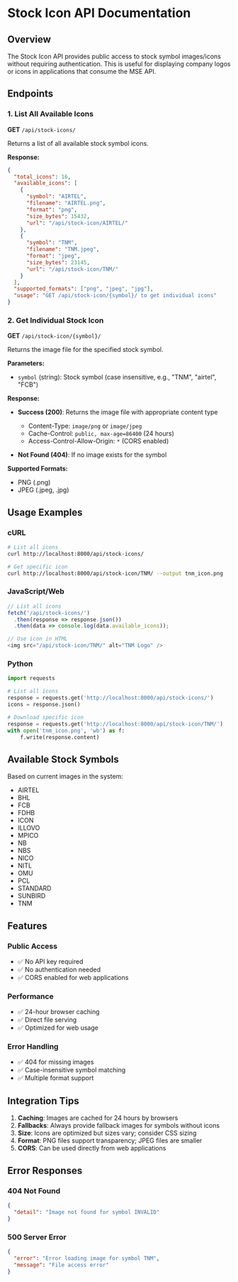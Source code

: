 # Stock Icon API Documentation

## Overview
The Stock Icon API provides public access to stock symbol images/icons without requiring authentication. This is useful for displaying company logos or icons in applications that consume the MSE API.

## Endpoints

### 1. List All Available Icons
**GET** `/api/stock-icons/`

Returns a list of all available stock symbol icons.

**Response:**
```json
{
  "total_icons": 16,
  "available_icons": [
    {
      "symbol": "AIRTEL",
      "filename": "AIRTEL.png",
      "format": "png",
      "size_bytes": 15432,
      "url": "/api/stock-icon/AIRTEL/"
    },
    {
      "symbol": "TNM",
      "filename": "TNM.jpeg",
      "format": "jpeg",
      "size_bytes": 23145,
      "url": "/api/stock-icon/TNM/"
    }
  ],
  "supported_formats": ["png", "jpeg", "jpg"],
  "usage": "GET /api/stock-icon/{symbol}/ to get individual icons"
}
```

### 2. Get Individual Stock Icon
**GET** `/api/stock-icon/{symbol}/`

Returns the image file for the specified stock symbol.

**Parameters:**
- `symbol` (string): Stock symbol (case insensitive, e.g., "TNM", "airtel", "FCB")

**Response:**
- **Success (200)**: Returns the image file with appropriate content type
  - Content-Type: `image/png` or `image/jpeg`
  - Cache-Control: `public, max-age=86400` (24 hours)
  - Access-Control-Allow-Origin: `*` (CORS enabled)

- **Not Found (404)**: If no image exists for the symbol

**Supported Formats:**
- PNG (.png)
- JPEG (.jpeg, .jpg)

## Usage Examples

### cURL
```bash
# List all icons
curl http://localhost:8000/api/stock-icons/

# Get specific icon
curl http://localhost:8000/api/stock-icon/TNM/ --output tnm_icon.png
```

### JavaScript/Web
```javascript
// List all icons
fetch('/api/stock-icons/')
  .then(response => response.json())
  .then(data => console.log(data.available_icons));

// Use icon in HTML
<img src="/api/stock-icon/TNM/" alt="TNM Logo" />
```

### Python
```python
import requests

# List all icons
response = requests.get('http://localhost:8000/api/stock-icons/')
icons = response.json()

# Download specific icon
response = requests.get('http://localhost:8000/api/stock-icon/TNM/')
with open('tnm_icon.png', 'wb') as f:
    f.write(response.content)
```

## Available Stock Symbols
Based on current images in the system:
- AIRTEL
- BHL
- FCB
- FDHB
- ICON
- ILLOVO
- MPICO
- NB
- NBS
- NICO
- NITL
- OMU
- PCL
- STANDARD
- SUNBIRD
- TNM

## Features

### Public Access
- ✅ No API key required
- ✅ No authentication needed
- ✅ CORS enabled for web applications

### Performance
- ✅ 24-hour browser caching
- ✅ Direct file serving
- ✅ Optimized for web usage

### Error Handling
- ✅ 404 for missing images
- ✅ Case-insensitive symbol matching
- ✅ Multiple format support

## Integration Tips

1. **Caching**: Images are cached for 24 hours by browsers
2. **Fallbacks**: Always provide fallback images for symbols without icons
3. **Size**: Icons are optimized but sizes vary; consider CSS sizing
4. **Format**: PNG files support transparency; JPEG files are smaller
5. **CORS**: Can be used directly from web applications

## Error Responses

### 404 Not Found
```json
{
  "detail": "Image not found for symbol INVALID"
}
```

### 500 Server Error
```json
{
  "error": "Error loading image for symbol TNM",
  "message": "File access error"
}
```
